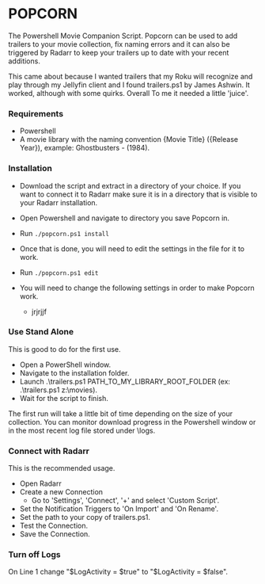 # POPCORN
  The Powershell Movie Companion Script.  Popcorn can be used to add trailers to your movie collection, fix naming errors and it can also be triggered by Radarr to keep your trailers up to date with your recent additions.

  This came about because I wanted trailers that my Roku will recognize and play through my Jellyfin client and I found trailers.ps1 by James Ashwin. It worked, although with some quirks.  Overall To me it needed a little 'juice'.

### Requirements
- Powershell
- A movie library with the naming convention {Movie Title} ({Release Year}), example: Ghostbusters - (1984).

### Installation
- Download the script and extract in a directory of your choice.  If you want to connect it to Radarr make sure it is in a directory that is visible to your Radarr installation.

- Open Powershell and navigate to directory you save Popcorn in.

- Run ``./popcorn.ps1 install``

- Once that is done, you will need to edit the settings in the file for it to work.

- Run ``./popcorn.ps1 edit``

- You will need to change the following settings in order to make Popcorn work.
  - jrjrjjf
  
### Use Stand Alone
This is good to do for the first use.
- Open a PowerShell window.
- Navigate to the installation folder.
- Launch .\trailers.ps1 PATH_TO_MY_LIBRARY_ROOT_FOLDER (ex: .\trailers.ps1 z:\movies).
- Wait for the script to finish.

The first run will take a little bit of time depending on the size of your collection.
You can monitor download progress in the Powershell window or in the most recent log file stored under \logs.

### Connect with Radarr
This is the recommended usage.
- Open Radarr
- Create a new Connection
  - Go to 'Settings', 'Connect', '+' and select 'Custom Script'.
- Set the Notification Triggers to 'On Import' and 'On Rename'.
- Set the path to your copy of trailers.ps1.
- Test the Connection.
- Save the Connection.

### Turn off Logs
On Line 1 change "$LogActivity = $true"
to "$LogActivity = $false".
